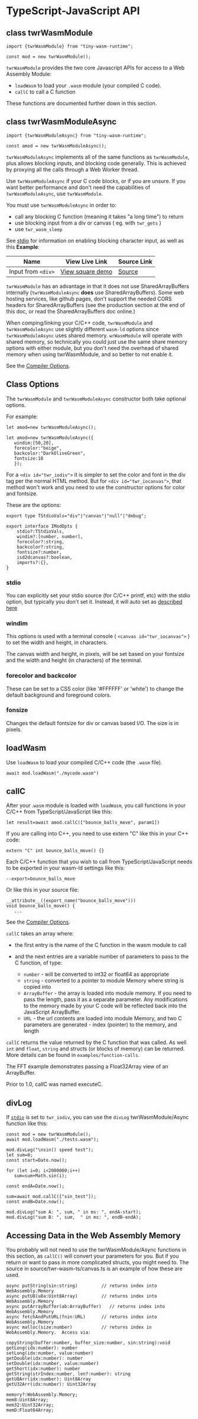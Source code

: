 
# TypeScript-JavaScript API
## class twrWasmModule
~~~
import {twrWasmModule} from "tiny-wasm-runtime";
  
const mod = new twrWasmModule();
~~~
`twrWasmModule` provides the two core Javascript APIs for access to a Web Assembly Module: 

- `loadWasm` to load your `.wasm` module (your compiled C code).
- `callC` to call a C function

These functions are documented further down in this section.

## class twrWasmModuleAsync
~~~
import {twrWasmModuleAsync} from "tiny-wasm-runtime";
  
const amod = new twrWasmModuleAsync();
~~~

`twrWasmModuleAsync` implements all of the same functions as `twrWasmModule`, plus allows blocking inputs, and blocking code generally. This is achieved by proxying all the calls through a Web Worker thread. 

Use `twrWasmModuleAsync` if your C code blocks, or if you are unsure.  If you want better performance and don't need the capabilities of `twrWasmModuleAsync`, use `twrWasmModule`.

You must use `twrWasmModuleAsync` in order to:

- call any blocking C function (meaning it takes "a long time") to return
- use blocking input from a div or canvas ( eg. with `twr_gets` )
- use `twr_wasm_sleep`

See [stdio](stdio.md) for information on enabling blocking character input, as well as this **Example**:

| Name | View Live Link | Source Link |
| --------- | ------------ | ----------- |
| Input from `<div>` | [View square demo](https://twiddlingbits.dev/examples/dist/stdio-div/index.html) | [Source](https://github.com/twiddlingbits/tiny-wasm-runtime/tree/main/examples/stdio-div) |

`twrWasmModule` has an advantage in that it does not use SharedArrayBuffers internally (`twrWasmModuleAsync` **does** use SharedArrayBuffers). Some web hosting services, like github pages, don't support the needed CORS headers for SharedArrayBuffers (see the production section at the end of this doc, or read the SharedArrayBuffers doc online.)

When comping/linking your C/C++ code, `twrWasmModule` and `twrWasmModuleAsync` use slightly different `wasm-ld` options since `twrWasmModuleAsync` uses shared memory. `wrWasmModule` will operate with shared memory, so technically you could just use the same share memory options with either module,  but you don't need the overhead of shared memory when using twrWasmModule, and so better to not enable it.

See the [Compiler Options](compiler-opts.md).

## Class Options
The `twrWasmModule` and `twrWasmModuleAsync` constructor both take optional options.

For example:
~~~
let amod=new twrWasmModuleAsync();

let amod=new twrWasmModuleAsync({
   windim:[50,20], 
   forecolor:"beige", 
   backcolor:"DarkOliveGreen", 
   fontsize:18
   });
~~~

For a `<div id="twr_iodiv">` it is simpler to set the color and font in the div tag per the normal HTML method.  But for `<div id="twr_iocanvas">`, that method won't work and you need to use the constructor options for color and fontsize.

These are the options:
~~~
export type TStdioVals="div"|"canvas"|"null"|"debug";

export interface IModOpts {
	stdio?:TStdioVals, 
	windim?:[number, number],
	forecolor?:string,
	backcolor?:string,
	fontsize?:number,
	isd2dcanvas?:boolean,
	imports?:{},
}
~~~

### stdio
You can explicitly set your stdio source (for C/C++ printf, etc) with the stdio option, but typically you don't set it.  Instead, it will auto set as [described here](stdio.md)

### windim
This options is used with a terminal console ( `<canvas id="twr_iocanvas">` ) to set the width and height, in characters.

The canvas width and height, in pixels, will be set based on your fontsize and the width and height (in characters) of the terminal.

### forecolor and backcolor
These can be set to a CSS color (like '#FFFFFF' or 'white') to change the default background and foreground colors.

### fonsize
Changes the default fontsize for div or canvas based I/O. The size is in pixels.

## loadWasm
Use `loadWasm` to load your compiled C/C++ code (the `.wasm` file). 
~~~
await mod.loadWasm("./mycode.wasm")
~~~

## callC
After your .`wasm` module is loaded with `loadWasm`, you call functions in your C/C++ from TypeScript/JavaScript like this:
~~~
let result=await amod.callC(["bounce_balls_move", param1])
~~~

If you are calling into C++, you need to use extern "C" like this in your C++ code:
~~~
extern "C" int bounce_balls_move() {}
~~~

Each C/C++ function that you wish to call from TypeScript/JavaScript needs to be exported in your wasm-ld settings like this:
~~~
--export=bounce_balls_move
~~~
Or like this in your source file:
~~~
__attribute__((export_name("bounce_balls_move")))
void bounce_balls_move() {
   ...
~~~

See the [Compiler Options](compiler-opts.md).

`callC` takes an array where:

- the first entry is the name of the C function in the wasm module to call 
- and the next entries are a variable number of parameters to pass to the C function, of type:
  
    - `number` - will be converted to int32 or float64 as appropriate
    - `string` - converted to a pointer to module Memory where string is copied into
    - `ArrayBuffer` - the array is loaded into module memory.  If you need to pass the length, pass it as a separate parameter.  Any modifications to the memory made by your C code will be reflected back into the JavaScript ArrayBuffer.
    - `URL` - the url contents are loaded into module Memory, and two C parameters are generated - index (pointer) to the memory, and length

`callC` returns the value returned by the C function that was called.  As well `int` and `float`, `string` and structs (or blocks of memory) can be returned. More details can be found in `examples/function-calls`.

The FFT example demonstrates passing a Float32Array view of an ArrayBuffer.

Prior to 1.0, callC was named executeC.

## divLog
If [`stdio`](stdio.md) is set to `twr_iodiv`, you can use the `divLog` twrWasmModule/Async function like this:
~~~
const mod = new twrWasmModule();
await mod.loadWasm("./tests.wasm");

mod.divLog("\nsin() speed test");
let sum=0;
const start=Date.now();

for (let i=0; i<2000000;i++)
   sum=sum+Math.sin(i);

const endA=Date.now();

sum=await mod.callC(["sin_test"]);
const endB=Date.now();

mod.divLog("sum A: ", sum, " in ms: ", endA-start);
mod.divLog("sum B: ", sum,  " in ms: ", endB-endA);
~~~
## Accessing Data in the Web Assembly Memory
You probably will not need to use the twrWasmModule/Async functions in this section, as `callC()` will convert your parameters for you.  But if you return or want to pass in more complicated structs, you might need to.   The source in source/twr-wasm-ts/canvas.ts is an example of how these are used.
~~~
async putString(sin:string)         // returns index into WebAssembly.Memory
async putU8(u8a:Uint8Array)         // returns index into WebAssembly.Memory
async putArrayBuffer(ab:ArrayBuffer)   // returns index into WebAssembly.Memory
async fetchAndPutURL(fnin:URL)      // returns index into WebAssembly.Memory
async malloc(size:number)           // returns index in WebAssembly.Memory.  Access via: 

copyString(buffer:number, buffer_size:number, sin:string):void 
getLong(idx:number): number
setLong(idx:number, value:number)
getDouble(idx:number): number
setDouble(idx:number, value:number)
getShort(idx:number): number
getString(strIndex:number, len?:number): string
getU8Arr(idx:number): Uint8Array 
getU32Arr(idx:number): Uint32Array
      
memory?:WebAssembly.Memory;
mem8:Uint8Array;
mem32:Uint32Array;
memD:Float64Array;
~~~
